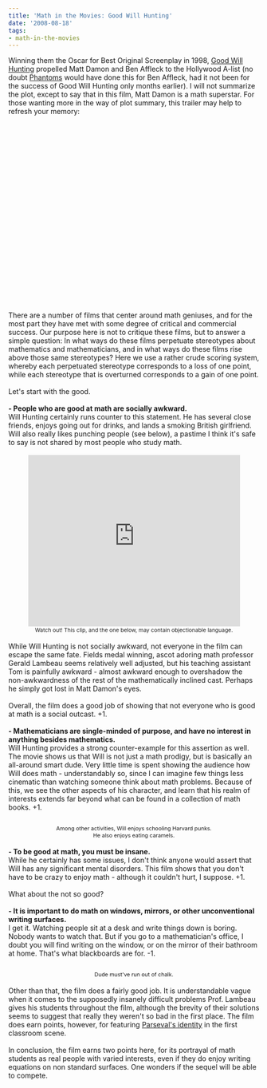 ```yaml
---
title: 'Math in the Movies: Good Will Hunting'
date: '2008-08-18'
tags:
- math-in-the-movies
---
```


Winning them the Oscar for Best Original Screenplay in 1998, <a href="http://www.imdb.com/title/tt0119217/">Good Will Hunting</a> propelled Matt Damon and Ben <span class="blsp-spelling-error" id="SPELLING_ERROR_0">Affleck</span> to the Hollywood A-list (no doubt <a href="http://www.imdb.com/title/tt0119891/">Phantoms</a> would have done this for Ben <span class="blsp-spelling-error" id="SPELLING_ERROR_1">Affleck</span>, had it not been for the success of Good Will Hunting only months earlier).  I will not summarize the plot, except to say that in this film, Matt Damon is a math superstar.  For those wanting more in the way of plot summary, this trailer may help to refresh your memory:<div><br /><center><object height="344" width="425"><param name="movie" value="http://www.youtube.com/v/z02M3NRtkAA&amp;hl=en&amp;fs=1"><param name="allowFullScreen" value="true"><embed src="http://www.youtube.com/v/z02M3NRtkAA&amp;hl=en&amp;fs=1" type="application/x-shockwave-flash" allowfullscreen="true" height="344" width="425"></embed></object></center><br />There are a number of films that center around math geniuses, and for the most part they have met with some degree of critical and commercial success.  Our purpose here is not to critique these films, but to answer a simple question: In what ways do these films perpetuate stereotypes about mathematics and mathematicians, and in what ways do these films rise above those same stereotypes?  Here we use a rather crude scoring system, whereby each perpetuated stereotype corresponds to a loss of one point, while each stereotype that is overturned corresponds to a gain of one point.<br /><br />Let's start with the good.<br /><span style="font-weight: bold;"><br />- People who are good at math are socially awkward.  </span><br />Will Hunting certainly runs counter to this statement.  He has several close friends, enjoys going out for drinks, and lands a smoking British girlfriend.  Will also really likes punching people (see below), a pastime I think it's safe to say is not shared by most people who study math.<br /><br /><center><object height="344" width="425"><param name="movie" value="http://www.youtube.com/v/e933-4SPMbI&amp;hl=en&amp;fs=1"><param name="allowFullScreen" value="true"><embed src="http://www.youtube.com/v/e933-4SPMbI&amp;hl=en&amp;fs=1" type="application/x-shockwave-flash" allowfullscreen="true" height="344" width="425"></embed></object><br /><span style="font-size:78%;">Watch out!  This clip, and the one below, may contain objectionable language.<br /></span></center><br />While Will Hunting is not socially awkward, not everyone in the film can escape the same fate. Fields medal winning, ascot adoring math professor Gerald <span class="blsp-spelling-error" id="SPELLING_ERROR_2">Lambeau</span> seems relatively well adjusted, but his teaching assistant Tom is painfully awkward - almost awkward enough to overshadow the non-awkwardness of the rest of the mathematically inclined cast.  Perhaps he simply got lost in Matt Damon's eyes.<br /><br />Overall, the film does a good job of showing that not everyone who is good at math is a social outcast.  +1.<br /><br /><span style="font-weight: bold;">- Mathematicians are single-minded of purpose, and have no interest in anything besides mathematics.</span><br />Will Hunting provides a strong counter-example for this assertion as well.  The movie shows us that Will is not just a math prodigy, but is basically an all-around smart dude.  Very little time is spent showing the audience how Will does math - understandably so, since I can imagine few things less cinematic than watching someone think about math problems.  Because of this, we see the other aspects of his character, and learn that his realm of interests extends far beyond what can be found in a collection of math books. +1.<br /><br /><div style="text-align: center;"><a onblur="try {parent.deselectBloggerImageGracefully();} catch(e) {}" href="http://1.bp.blogspot.com/_fM0L9abY3bo/SKnIe0hS5vI/AAAAAAAAADw/ymcDW6M3da8/s1600-h/apples.jpg"><img style="margin: 0px auto 10px; display: block; text-align: center; cursor: pointer;" src="http://1.bp.blogspot.com/_fM0L9abY3bo/SKnIe0hS5vI/AAAAAAAAADw/ymcDW6M3da8/s320/apples.jpg" alt="" id="BLOGGER_PHOTO_ID_5235936473614837490" border="0" /></a><span style="font-size:78%;">Among other activities, Will enjoys schooling Harvard punks.<br />He also enjoys eating caramels.<br /></span></div><br /><span style="font-weight: bold;">- To be good at math, you must be insane.</span><br />While he certainly has some issues, I don't think anyone would assert that Will has any significant mental disorders.  This film shows that you don't have to be crazy to enjoy math - although it couldn't hurt, I suppose.  +1.<br /><br />What about the not so good?<br /><br /><span style="font-weight: bold;">- It is important to do math on windows, mirrors, or other unconventional writing surfaces.</span><br />I get it.  Watching people sit at a desk and write things down is boring.  Nobody wants to watch that.  But if you go to a mathematician's office, I doubt you will find writing on the window, or on the mirror of their bathroom at home.  That's what blackboards are for.  -1.<br /><br /><img style="margin: 0px auto 10px; display: block; text-align: center; cursor: pointer;" src="http://2.bp.blogspot.com/_fM0L9abY3bo/SKnNMZlNoWI/AAAAAAAAAEA/wpQcNY6zDAU/s320/nochalk.jpg" alt="" id="BLOGGER_PHOTO_ID_5235941654704005474" border="0" /><div style="text-align: center;"><span class="Apple-style-span"  style="font-size:78%;">Dude <span class="blsp-spelling-error" id="SPELLING_ERROR_3">must've</span> run out of chalk.</span></div><br />Other than that, the film does a fairly good job.  It is understandable vague when it comes to the supposedly insanely difficult problems Prof. <span class="blsp-spelling-error" id="SPELLING_ERROR_4">Lambeau</span> gives his students throughout the film, although the brevity of their solutions seems to suggest that really they weren't so bad in the first place.  The film does earn points, however, for featuring <a href="http://en.wikipedia.org/wiki/Parseval%27s_identity"><span class="blsp-spelling-error" id="SPELLING_ERROR_5">Parseval's</span> identity</a> in the first classroom scene.<div><br /><div>In conclusion, the film earns two points here, for its portrayal of math students as real people with varied interests, even if they do enjoy writing equations on non standard surfaces.  One wonders if the sequel will be able to compete.</div><br /><center><object height="344" width="425"><param name="movie" value="http://www.youtube.com/v/MZ70hbvaPdU&amp;hl=en&amp;fs=1"><param name="allowFullScreen" value="true"><embed src="http://www.youtube.com/v/MZ70hbvaPdU&amp;hl=en&amp;fs=1" type="application/x-shockwave-flash" allowfullscreen="true" height="344" width="425"></embed></object></center></div></div>
